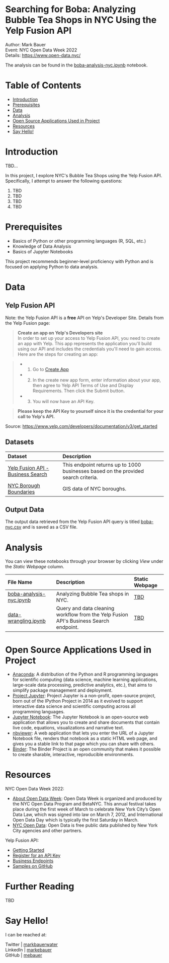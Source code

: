 # Searching for Boba: Analyzing Bubble Tea Shops in NYC Using the Yelp Fusion API

Author: Mark Bauer  
Event: NYC Open Data Week 2022  
Details: https://www.open-data.nyc/  

The analysis can be found in the [boba-analysis-nyc.ipynb](https://github.com/mebauer/boba-nyc/blob/master/boba-analysis-nyc.ipynb) notebook. 

# Table of Contents

   * [Introduction](#Introduction)
   * [Prerequisites](#Prerequisites)
   * [Data](#Data) 
   * [Analysis](#Analysis)
   * [Open Source Applications Used in Project](#Open-Source-Applications-Used-in-Project)
   * [Resources](#Resources)
   * [Say Hello!](#Say-Hello)
   
# Introduction

TBD... 

In this project, I explore NYC's Bubble Tea Shops using the Yelp Fusion API. Specifically, I attempt to answer the following questions:
1. TBD 
2. TBD 
3. TBD  
4. TBD  

# Prerequisites

- Basics of Python or other programming languages (R, SQL, etc.)
- Knowledge of Data Analysis
- Basics of Jupyter Notebooks

This project recommends beginner-level proficiency with Python and is focused on applying Python to data analysis.


# Data 

## Yelp Fusion API

Note: the Yelp Fusion API is a **free** API on Yelp's Developer Site. Details from the Yelp Fusion page: 

> **Create an app on Yelp's Developers site**    
In order to set up your access to Yelp Fusion API, you need to create an app with Yelp. This app represents the application you'll build using our API and includes the credentials you'll need to gain access. Here are the steps for creating an app:  

> - 1. Go to [Create App](https://www.yelp.com/developers/v3/manage_app)  
> - 2. In the create new app form, enter information about your app, then agree to Yelp API Terms of Use and Display Requirements. Then click the Submit button.  
> - 3. You will now have an API Key.  

> **Please keep the API Key to yourself since it is the credential for your call to Yelp's API.**  

Source: https://www.yelp.com/developers/documentation/v3/get_started

## Datasets

| Dataset | Description |
| :-------- | :---------- |
| [Yelp Fusion API - Business Search](https://www.yelp.com/developers/documentation/v3/business_search) | This endpoint returns up to 1000 businesses based on the provided search criteria. |
| [NYC Borough Boundaries](https://data.cityofnewyork.us/City-Government/Borough-Boundaries/tqmj-j8zm) | GIS data of NYC boroughs. |

## Output Data 

The output data retrieved from the Yelp Fusion API query is titled [boba-nyc.csv](https://github.com/mebauer/boba-nyc/blob/master/boba-nyc.csv) and is saved as a CSV file.
 

# Analysis

You can view these notebooks through your browser by clicking *View* under the *Static Webpage* column. 

| File Name | Description | Static Webpage |
| :-------- | :---------- | :------------- |
| [boba-analysis-nyc.ipynb](https://github.com/mebauer/boba-nyc/blob/master/boba-analysis-nyc.ipynb) | Analyzing Bubble Tea shops in NYC. | [TBD](TBD) |
| [data-wrangling.ipynb](https://github.com/mebauer/boba-nyc/blob/master/data-wrangling.ipynb) | Query and data cleaning workflow from the Yelp Fusion API's Business Search endpoint. | [TBD](TBD) |

# Open Source Applications Used in Project

- [Anaconda](https://www.anaconda.com/): A distribution of the Python and R programming languages for scientific computing (data science, machine learning applications, large-scale data processing, predictive analytics, etc.), that aims to simplify package management and deployment.  
- [Project Jupyter](https://jupyter.org/index.html): Project Jupyter is a non-profit, open-source project, born out of the IPython Project in 2014 as it evolved to support interactive data science and scientific computing across all programming languages.  
- [Jupyter Notebook](https://jupyter.org/try): The Jupyter Notebook is an open-source web application that allows you to create and share documents that contain live code, equations, visualizations and narrative text.  
- [nbviewer](https://nbviewer.jupyter.org/): A web application that lets you enter the URL of a Jupyter Notebook file, renders that notebook as a static HTML web page, and gives you a stable link to that page which you can share with others.  
- [Binder](https://mybinder.org/): The Binder Project is an open community that makes it possible to create sharable, interactive, reproducible environments.

# Resources

NYC Open Data Week 2022:
- [About Open Data Week](https://2022.open-data.nyc/about/?_ga=2.50656297.1098322179.1641752075-1851954477.1641607907&_gl=1*1b9ycty*_ga*MTg1MTk1NDQ3Ny4xNjQxNjA3OTA3*_ga_7GQYNB09QV*MTY0MTc1NDU4My40LjAuMTY0MTc1NDU4My4w): Open Data Week is organized and produced by the NYC Open Data Program and BetaNYC. This annual festival  takes place during the first week of March to celebrate New York City’s Open Data Law, which was signed into law on March 7, 2012, and International Open Data Day which is typically the first Saturday in March.   
- [NYC Open Data](https://opendata.cityofnewyork.us/): Open Data is free public data published by New York City agencies and other partners. 

Yelp Fusion API:  
- [Getting Started](https://www.yelp.com/developers/documentation/v3/get_started)  
- [Register for an API Key](https://www.yelp.com/developers/documentation/v3/authentication) 
- [Business Endpoints](https://www.yelp.com/developers/documentation/v3/business)  
- [Samples on GitHub](https://github.com/Yelp/yelp-fusion)

# Further Reading

TBD


# Say Hello!   

I can be reached at:  

Twitter | [markbauerwater](https://twitter.com/markbauerwater)  
LinkedIn | [markebauer](https://www.linkedin.com/in/markebauer/)  
GitHub | [mebauer](https://github.com/mebauer)
